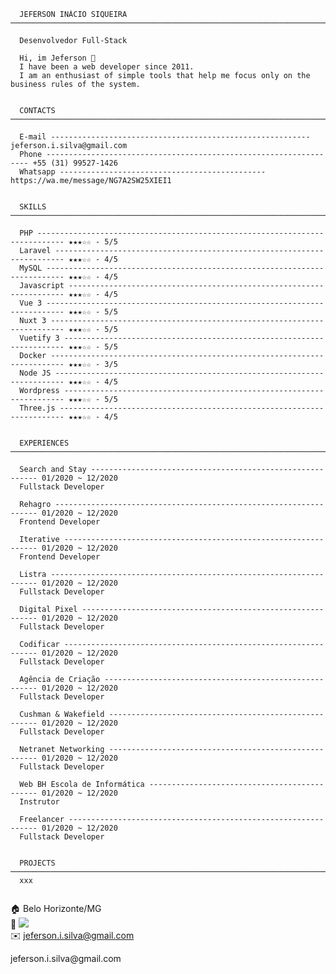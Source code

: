 <!--curriculum:start-->
```text
  JEFERSON INÁCIO SIQUEIRA ──────────────────────────────────────────────────────────────────────── 
                                                                                                    
  Desenvolvedor Full-Stack                                                                          
                                                                                                    
  Hi, im Jeferson 👋                                                                                
  I have been a web developer since 2011.                                                           
  I am an enthusiast of simple tools that help me focus only on the business rules of the system.   
                                                                                                    

  CONTACTS ──────────────────────────────────────────────────────────────────────────────────────── 
                                                                                                    
  E-mail ---------------------------------------------------------- jeferson.i.silva@gmail.com      
  Phone ------------------------------------------------------------------ +55 (31) 99527-1426      
  Whatsapp ---------------------------------------------- https://wa.me/message/NG7A2SW25XIEI1      
                                                                                                    

  SKILLS ────────────────────────────────────────────────────────────────────────────────────────── 
                                                                                                    
  PHP ---------------------------------------------------------------------------- ★★★☆☆ - 5/5      
  Laravel ------------------------------------------------------------------------ ★★★☆☆ - 4/5      
  MySQL -------------------------------------------------------------------------- ★★★☆☆ - 4/5      
  Javascript --------------------------------------------------------------------- ★★★☆☆ - 4/5      
  Vue 3 -------------------------------------------------------------------------- ★★★☆☆ - 5/5      
  Nuxt 3 ------------------------------------------------------------------------- ★★★☆☆ - 5/5      
  Vuetify 3 ---------------------------------------------------------------------- ★★★☆☆ - 5/5      
  Docker ------------------------------------------------------------------------- ★★★☆☆ - 3/5      
  Node JS ------------------------------------------------------------------------ ★★★☆☆ - 4/5      
  Wordpress ---------------------------------------------------------------------- ★★★☆☆ - 5/5      
  Three.js ----------------------------------------------------------------------- ★★★☆☆ - 4/5      
                                                                                                    

  EXPERIENCES ───────────────────────────────────────────────────────────────────────────────────── 
                                                                                                    
  Search and Stay ---------------------------------------------------------- 01/2020 ~ 12/2020      
  Fullstack Developer                                                                               
                                                                                                    
  Rehagro ------------------------------------------------------------------ 01/2020 ~ 12/2020      
  Frontend Developer                                                                                
                                                                                                    
  Iterative ---------------------------------------------------------------- 01/2020 ~ 12/2020      
  Frontend Developer                                                                                
                                                                                                    
  Listra ------------------------------------------------------------------- 01/2020 ~ 12/2020      
  Fullstack Developer                                                                               
                                                                                                    
  Digital Pixel ------------------------------------------------------------ 01/2020 ~ 12/2020      
  Fullstack Developer                                                                               
                                                                                                    
  Codificar ---------------------------------------------------------------- 01/2020 ~ 12/2020      
  Fullstack Developer                                                                               
                                                                                                    
  Agência de Criação ------------------------------------------------------- 01/2020 ~ 12/2020      
  Fullstack Developer                                                                               
                                                                                                    
  Cushman & Wakefield ------------------------------------------------------ 01/2020 ~ 12/2020      
  Fullstack Developer                                                                               
                                                                                                    
  Netranet Networking ------------------------------------------------------ 01/2020 ~ 12/2020      
  Fullstack Developer                                                                               
                                                                                                    
  Web BH Escola de Informática --------------------------------------------- 01/2020 ~ 12/2020      
  Instrutor                                                                                         
                                                                                                    
  Freelancer --------------------------------------------------------------- 01/2020 ~ 12/2020      
  Fullstack Developer                                                                               
                                                                                                    

  PROJECTS ──────────────────────────────────────────────────────────────────────────────────────── 
  xxx                                                                                               
                                                                                                    
```
<!--curriculum:final-->


:house:    Belo Horizonte/MG <br>
:iphone:   <img src="https://img.shields.io/badge/&#x2b;&#x35;&#x35;&#160;&#x28;&#x33;&#x31;&#x29;&#160;&#x39;&#x39;&#x35;&#x32;&#x37;&#x2010;&#x31;&#x34;&#x32;&#x36;-ffffff"><br>
:envelope:  jeferson.i.silva@gmail.com

&#x6a;&#x65;&#x66;&#x65;&#x72;&#x73;&#x6f;&#x6e;&#x2e;&#x69;&#x2e;&#x73;&#x69;&#x6c;&#x76;&#x61;&#x40;&#x67;&#x6d;&#x61;&#x69;&#x6c;&#x2e;&#x63;&#x6f;&#x6d;

<!-- #### Hi, im Jeferson 👋
I have been a web developer since 2011.
I am an enthusiast of simple tools that help me focus only on the business rules of the system.

<h3 align="center">Skills</h3>
<p align="center">
    <img height="25px" src="https://img.shields.io/badge/MySQL-004260?style=for-the-badge&logo=mysql&logoColor=white">
    <img height="25px" src="https://img.shields.io/badge/PHP-7377ad?style=for-the-badge&logo=php&logoColor=ffffff">
    <img height="25px" src="https://img.shields.io/badge/Laravel-FF2D20?style=for-the-badge&logo=laravel&logoColor=white">
    <img height="25px" src="https://img.shields.io/badge/CSS-3595cf?style=for-the-badge&logo=css&logoColor=white">
    <img height="25px" src="https://img.shields.io/badge/HTML5-dd4b25"/>
    <img height="25px" src="https://img.shields.io/badge/Javascript-f0d53c"/>
    <br>
    <img height="25px" src="https://img.shields.io/badge/Wordpress-207196?style=for-the-badge&logo=wordpress&logoColor=ffffff">
    <img height="25px" src="https://img.shields.io/badge/Docker-2392e6"/>
    <img height="25px" src="https://img.shields.io/badge/Vue.js-35495E?style=for-the-badge&logo=vue.js&logoColor=4FC08D">
    <img height="25px" src="https://img.shields.io/badge/nuxt.js-00C58E?style=for-the-badge&logo=nuxt.js&logoColor=white">
    <img height="25px" src="https://img.shields.io/badge/Bootstrap-563D7C?style=for-the-badge&logo=bootstrap&logoColor=white">
    <br>
    <img height="25px" src="https://img.shields.io/badge/Unity-100000?style=for-the-badge&logo=unity&logoColor=white">
    <img height="25px" src=" https://img.shields.io/badge/Git-F05032?style=for-the-badge&logo=git&logoColor=white">
    <img height="25px" src="https://img.shields.io/badge/firebase-ffca28?style=for-the-badge&logo=firebase&logoColor=black">
    <img height="25px" src="https://img.shields.io/badge/jQuery-0769AD?style=for-the-badge&logo=jquery&logoColor=white">
    <img height="25px" src="https://img.shields.io/badge/Three.js-eeeeee?style=for-the-badge&logo=three.js&logoColor=000000">
</p>


<h5 align="center">Contact-me</h5>

<p align="center">
    <a href="https://www.linkedin.com/in/jeferson-siqueira/" target="_blank">
        <img src="https://img.shields.io/badge/LinkedIn-0077B5?style=for-the-badge&logo=linkedin&logoColor=white"/>
    </a>
    <a href="https://wa.me/message/NG7A2SW25XIEI1" target="_blank">
        <img src="https://img.shields.io/badge/WhatsApp-25D366?style=for-the-badge&logo=whatsapp&logoColor=white"/>
    </a>
    <a href="mailto:jeferson.i.silva@gmail.com" target="_blank">
        <img src="https://img.shields.io/badge/Gmail-D14836?style=for-the-badge&logo=gmail&logoColor=white"/>
    </a>
    <a href="https://labscript.dev" target="_blank">
        <img src="https://img.shields.io/badge/labscript.dev-100000?style=for-the-badge&logoColor=white"/>
    </a>
</p> -->

<!--START_SECTION:waka-->
<!--END_SECTION:waka-->

<!-- <br><br>
***

<h3 align="center">Stats</h3>

<p align="center">
    <img src="https://wakatime.com/share/@05fd4174-02f8-42e9-9cc9-d57c780c01f7/1921cb4d-198b-43f7-b774-5018b7cf5786.svg" alt="" width="45%">
    <img src="https://wakatime.com/share/@05fd4174-02f8-42e9-9cc9-d57c780c01f7/b5ae9621-2225-4e4e-a2ff-8f8bc941144a.svg" alt="" width="45%">
</p>
<br>

<p align="center">
    <img align="center" src="https://github-readme-stats.vercel.app/api/top-langs?username=jeff-silva&show_icons=true&locale=en&layout=compact&count_private=true" alt="jeff-silva" width="45%" /> &nbsp;
    <img align="center" src="https://github-readme-stats.vercel.app/api?username=jeff-silva&show_icons=true&locale=en&count_private=true" alt="jeff-silva" width="45%" />
    <br><br>
    <img src="https://github-profile-trophy.vercel.app/?username=jeff-silva&margin-w=15&margin-h=15&row=2&column=6" alt="jeff-silva" width="100%" />
    <br><br>
    <img src="https://github-readme-stats.vercel.app/api/wakatime?username=jeffsilva" alt="" height="200px">
</p>

![Snake animation](https://github.com/jeff-silva/jeff-silva/blob/output/github-contribution-grid-snake.svg) -->
